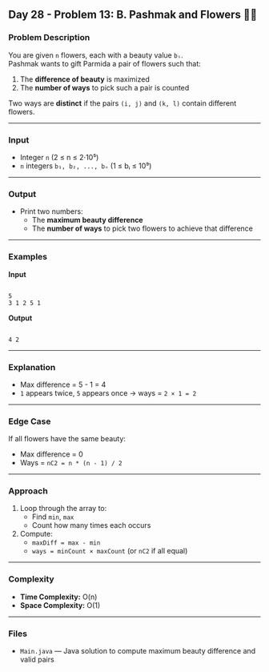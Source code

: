 ## Day 28 - Problem 13: B. Pashmak and Flowers 🌸🌼

### Problem Description

You are given `n` flowers, each with a beauty value `bᵢ`.  
Pashmak wants to gift Parmida a pair of flowers such that:

1. The **difference of beauty** is maximized  
2. The **number of ways** to pick such a pair is counted

Two ways are **distinct** if the pairs `(i, j)` and `(k, l)` contain different flowers.

---

### Input

- Integer `n` (2 ≤ n ≤ 2⋅10⁵)  
- `n` integers `b₁, b₂, ..., bₙ` (1 ≤ bᵢ ≤ 10⁹)

---

### Output

- Print two numbers:
  - The **maximum beauty difference**
  - The **number of ways** to pick two flowers to achieve that difference

---

### Examples

**Input**
```

5
3 1 2 5 1

```

**Output**
```

4 2

```

---

### Explanation

- Max difference = 5 - 1 = 4  
- `1` appears twice, `5` appears once → ways = `2 × 1 = 2`

---

### Edge Case

If all flowers have the same beauty:  
- Max difference = 0  
- Ways = `nC2 = n * (n - 1) / 2`

---

### Approach

1. Loop through the array to:
   - Find `min`, `max`
   - Count how many times each occurs
2. Compute:
   - `maxDiff = max - min`
   - `ways = minCount × maxCount` (or `nC2` if all equal)

---

### Complexity

- **Time Complexity:** O(n)  
- **Space Complexity:** O(1)

---

### Files

- `Main.java` — Java solution to compute maximum beauty difference and valid pairs